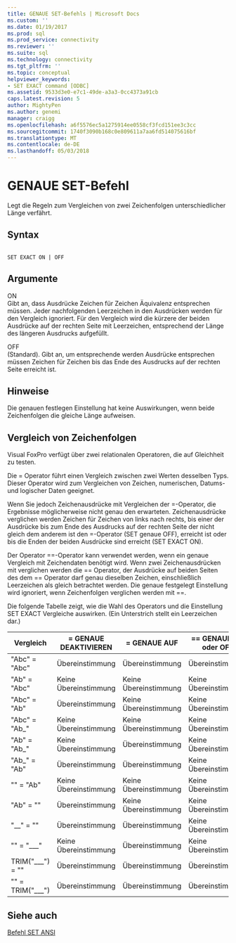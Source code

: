```yaml
---
title: GENAUE SET-Befehls | Microsoft Docs
ms.custom: ''
ms.date: 01/19/2017
ms.prod: sql
ms.prod_service: connectivity
ms.reviewer: ''
ms.suite: sql
ms.technology: connectivity
ms.tgt_pltfrm: ''
ms.topic: conceptual
helpviewer_keywords:
- SET EXACT command [ODBC]
ms.assetid: 9533d3e0-e7c1-49de-a3a3-0cc4373a91cb
caps.latest.revision: 5
author: MightyPen
ms.author: genemi
manager: craigg
ms.openlocfilehash: a6f5576ec5a1275914ee0558cf3fcd151ee3c3cc
ms.sourcegitcommit: 1740f3090b168c0e809611a7aa6fd514075616bf
ms.translationtype: MT
ms.contentlocale: de-DE
ms.lasthandoff: 05/03/2018
---
```

# <a name="set-exact-command"></a>GENAUE SET-Befehl
Legt die Regeln zum Vergleichen von zwei Zeichenfolgen unterschiedlicher Länge verfährt.  
  
## <a name="syntax"></a>Syntax  
  
```  
  
SET EXACT ON | OFF  
```  
  
## <a name="arguments"></a>Argumente  
 ON  
 Gibt an, dass Ausdrücke Zeichen für Zeichen Äquivalenz entsprechen müssen. Jeder nachfolgenden Leerzeichen in den Ausdrücken werden für den Vergleich ignoriert. Für den Vergleich wird die kürzere der beiden Ausdrücke auf der rechten Seite mit Leerzeichen, entsprechend der Länge des längeren Ausdrucks aufgefüllt.  
  
 OFF  
 (Standard). Gibt an, um entsprechende werden Ausdrücke entsprechen müssen Zeichen für Zeichen bis das Ende des Ausdrucks auf der rechten Seite erreicht ist.  
  
## <a name="remarks"></a>Hinweise  
 Die genauen festlegen Einstellung hat keine Auswirkungen, wenn beide Zeichenfolgen die gleiche Länge aufweisen.  
  
## <a name="string-comparisons"></a>Vergleich von Zeichenfolgen  
 Visual FoxPro verfügt über zwei relationalen Operatoren, die auf Gleichheit zu testen.  
  
 Die = Operator führt einen Vergleich zwischen zwei Werten desselben Typs. Dieser Operator wird zum Vergleichen von Zeichen, numerischen, Datums- und logischer Daten geeignet.  
  
 Wenn Sie jedoch Zeichenausdrücke mit Vergleichen der =-Operator, die Ergebnisse möglicherweise nicht genau den erwarteten. Zeichenausdrücke verglichen werden Zeichen für Zeichen von links nach rechts, bis einer der Ausdrücke bis zum Ende des Ausdrucks auf der rechten Seite der nicht gleich dem anderem ist den =-Operator (SET genaue OFF), erreicht ist oder bis die Enden der beiden Ausdrücke sind erreicht (SET EXACT ON).  
  
 Der Operator ==-Operator kann verwendet werden, wenn ein genaue Vergleich mit Zeichendaten benötigt wird. Wenn zwei Zeichenausdrücken mit verglichen werden die == Operator, der Ausdrücke auf beiden Seiten des dem == Operator darf genau dieselben Zeichen, einschließlich Leerzeichen als gleich betrachtet werden. Die genaue festgelegt Einstellung wird ignoriert, wenn Zeichenfolgen verglichen werden mit ==.  
  
 Die folgende Tabelle zeigt, wie die Wahl des Operators und die Einstellung SET EXACT Vergleiche auswirken. (Ein Unterstrich stellt ein Leerzeichen dar.)  
  
|Vergleich|= GENAUE DEAKTIVIEREN|= GENAUE AUF|== GENAUE ON oder OFF|  
|----------------|------------------|-----------------|--------------------------|  
|"Abc" = "Abc"|Übereinstimmung|Übereinstimmung|Übereinstimmung|  
|"Ab" = "Abc"|Keine Übereinstimmung|Keine Übereinstimmung|Keine Übereinstimmung|  
|"Abc" = "Ab"|Übereinstimmung|Keine Übereinstimmung|Keine Übereinstimmung|  
|"Abc" = "Ab_"|Keine Übereinstimmung|Keine Übereinstimmung|Keine Übereinstimmung|  
|"Ab" = "Ab_"|Keine Übereinstimmung|Übereinstimmung|Keine Übereinstimmung|  
|"Ab_" = "Ab"|Übereinstimmung|Übereinstimmung|Keine Übereinstimmung|  
|"" = "Ab"|Keine Übereinstimmung|Keine Übereinstimmung|Keine Übereinstimmung|  
|"Ab" = ""|Übereinstimmung|Keine Übereinstimmung|Keine Übereinstimmung|  
|"__" = ""|Übereinstimmung|Übereinstimmung|Keine Übereinstimmung|  
|"" = "___"|Keine Übereinstimmung|Übereinstimmung|Keine Übereinstimmung|  
|TRIM("___") = ""|Übereinstimmung|Übereinstimmung|Übereinstimmung|  
|"" = TRIM("___")|Übereinstimmung|Übereinstimmung|Übereinstimmung|  
  
## <a name="see-also"></a>Siehe auch  
 [Befehl SET ANSI](../../odbc/microsoft/set-ansi-command.md)
